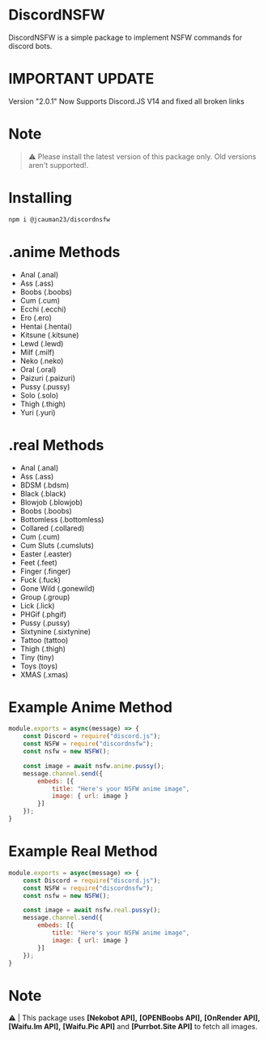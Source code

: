# DiscordNSFW
DiscordNSFW is a simple package to implement NSFW commands for discord bots.

# IMPORTANT UPDATE
Version "2.0.1" Now Supports Discord.JS V14 and fixed all broken links

# Note
> ⚠ Please install the latest version of this package only. Old versions aren't supported!.

# Installing

```bash
npm i @jcauman23/discordnsfw
```

# .anime Methods
- Anal (.anal)
- Ass (.ass)
- Boobs (.boobs)
- Cum (.cum)
- Ecchi (.ecchi)
- Ero (.ero)
- Hentai (.hentai)
- Kitsune (.kitsune)
- Lewd (.lewd)
- Milf (.milf)
- Neko (.neko)
- Oral (.oral)
- Paizuri (.paizuri)
- Pussy (.pussy)
- Solo (.solo)
- Thigh (.thigh)
- Yuri (.yuri)

# .real Methods
- Anal (.anal)
- Ass (.ass)
- BDSM (.bdsm)
- Black (.black)
- Blowjob (.blowjob)
- Boobs (.boobs)
- Bottomless (.bottomless)
- Collared (.collared)
- Cum (.cum)
- Cum Sluts (.cumsluts)
- Easter (.easter)
- Feet (.feet)
- Finger (.finger)
- Fuck (.fuck)
- Gone Wild (.gonewild)
- Group (.group)
- Lick (.lick)
- PHGif (.phgif)
- Pussy (.pussy)
- Sixtynine (.sixtynine)
- Tattoo (tattoo)
- Thigh (.thigh)
- Tiny (tiny)
- Toys (toys)
- XMAS (.xmas)

# Example Anime Method
```js
module.exports = async(message) => {
    const Discord = require("discord.js");
    const NSFW = require("discordnsfw");
    const nsfw = new NSFW();

    const image = await nsfw.anime.pussy();
    message.channel.send({
        embeds: [{
            title: "Here's your NSFW anime image",
            image: { url: image }
        }]
    });
}
```

# Example Real Method
```js
module.exports = async(message) => {
    const Discord = require("discord.js");
    const NSFW = require("discordnsfw");
    const nsfw = new NSFW();

    const image = await nsfw.real.pussy();
    message.channel.send({
        embeds: [{
            title: "Here's your NSFW anime image",
            image: { url: image }
        }]
    });
}
```

# Note
 ⚠ | This package uses **[Nekobot API],** **[OPENBoobs API],** **[OnRender API],**  **[Waifu.Im API],** **[Waifu.Pic API]** and **[Purrbot.Site API]** to fetch all images.